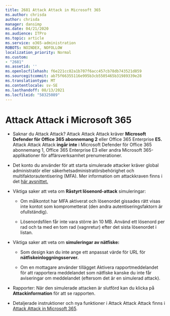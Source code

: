 ```yaml
---
title: 2681 Attack Attack in Microsoft 365
ms.author: chrisda
author: chrisda
manager: dansimp
ms.date: 04/21/2020
ms.audience: ITPro
ms.topic: article
ms.service: o365-administration
ROBOTS: NOINDEX, NOFOLLOW
localization_priority: Normal
ms.custom:
- "2681"
ms.assetid: ''
ms.openlocfilehash: f6e221cc82a1b707f6acc457cb78db743521d859
ms.sourcegitcommit: ab75f66355116e995b3cb5505465b31989339e28
ms.translationtype: MT
ms.contentlocale: sv-SE
ms.lasthandoff: 08/13/2021
ms.locfileid: "58325089"
---
```

# <a name="attack-simulator-in-microsoft-365"></a>Attack Attack i Microsoft 365

- Saknar du Attack Attack? Attack Attack Attack kräver **Microsoft Defender för Office 365 abonnemang 2** eller Office 365 Enterprise **E5.** Attack Attack Attack **ingår inte** i Microsoft Defender för Office 365 abonnemang 1, Office 365 Enterprise E3 eller andra Microsoft 365-applikationer för affärsverksamhet prenumerationer.

- Det konto du använder för att starta simulerade attacker kräver global administratör eller säkerhetsadministratörsbehörighet och multifaktorautentisering (MFA). Mer information om attackkraven finns i det [här avsnittet.](https://docs.microsoft.com/microsoft-365/security/office-365-security/attack-simulator)

- Viktiga saker att veta om **Råstyrt lösenord-attack** simuleringar:

  - Om målkontot har MFA aktiverat och lösenordet gissades rätt visas inte kontot som komprometterat (den andra autentiseringsfaktorn är ofullständig).

  - Lösenordsfilen får inte vara större än 10 MB. Använd ett lösenord per rad och ta med en tom rad (vagnretur) efter det sista lösenordet i listan.

- Viktiga saker att veta om **simuleringar av nätfiske:**

  - Som design kan du inte ange ett anpassat värde för URL för **nätfiskeinloggningsserver.**

  - Om en mottagare [](https://docs.microsoft.com/microsoft-365/security/office-365-security/enable-the-report-message-add-in) använder tillägget Aktivera rapportmeddelandet för att rapportera meddelandet som nätfiske kanske du inte får aviseringar om meddelandet (eftersom det är en simulerad attack).

- Rapporter: När den simulerade attacken är slutförd kan du klicka på **Attackinformation** för att se rapporten.

- Detaljerade instruktioner och nya funktioner i Attack Attack Attack finns i [Attack Attack in Microsoft 365](https://docs.microsoft.com/microsoft-365/security/office-365-security/attack-simulator).

